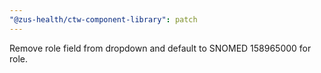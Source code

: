 ```yaml
---
"@zus-health/ctw-component-library": patch
---
```


Remove role field from dropdown and default to SNOMED 158965000 for role.
